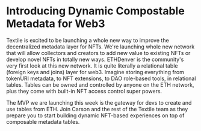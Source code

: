 # Introducing Dynamic Compostable Metadata for Web3

Textile is excited to be launching a whole new way to improve the decentralized metadata layer for NFTs.
We're launching whole new network that will allow collectors and creators to add new value to existing NFTs or develop novel NFTs in totally new ways.
ETHDenver is the community's very first look at this new network.
It is quite literally a relational table (foreign keys and joins) layer for web3.
Imagine storing everything from tokenURI metadata, to NFT extensions, to DAO role-based tools, in relational tables.
Tables can be owned and controlled by anyone on the ETH network, plus they come with built-in NFT access control super powers.

The MVP we are launching this week is the gateway for devs to create and use tables from ETH. Join Carson and the rest of the Textile team as they prepare you to start building dynamic NFT-based experiences on top of composable metadata tables.
